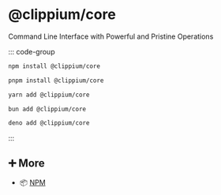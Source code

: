 # @clippium/core

Command Line Interface with Powerful and Pristine Operations

::: code-group

```bash [npm]
npm install @clippium/core
```

```bash [pnpm]
pnpm install @clippium/core
```

```bash [yarn]
yarn add @clippium/core
```

```bash [bun]
bun add @clippium/core
```

```bash [deno]
deno add @clippium/core
```

:::

## ➕ More

- 📦 [NPM](https://www.npmjs.com/package/@clippium/core)
